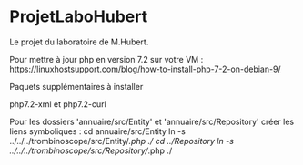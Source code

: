 # ProjetLaboHubert
Le projet du laboratoire de M.Hubert.

Pour mettre à jour php en version 7.2 sur votre VM :
https://linuxhostsupport.com/blog/how-to-install-php-7-2-on-debian-9/

Paquets supplémentaires à installer

php7.2-xml et php7.2-curl

Pour les dossiers 'annuaire/src/Entity' et 'annuaire/src/Repository' créer les liens symboliques :
  cd annuaire/src/Entity
  ln -s ../../../trombinoscope/src/Entity/*.php ./
  cd ../Repository
  ln -s ../../../trombinoscope/src/Repository/*.php ./


